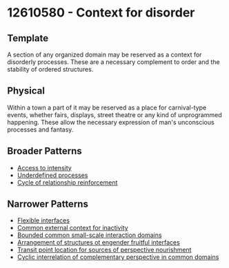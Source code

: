 # 12610580 - Context for disorder

## Template

A section of any organized domain may be reserved as a context for disorderly processes. These are a necessary complement to order and the stability of ordered structures.

## Physical

Within a town a part of it may be reserved as a place for carnival-type events, whether fairs, displays, street theatre or any kind of unprogrammed happening. These allow the necessary expression of man's unconscious processes and fantasy.

## Broader Patterns

- [Access to intensity](12610100)
- [Underdefined processes](12610330)
- [Cycle of relationship reinforcement](12610310)

## Narrower Patterns

- [Flexible interfaces](12612440)
- [Common external context for inactivity](12610690)
- [Bounded common small-scale interaction domains](12610610)
- [Arrangement of structures ot engender fruitful interfaces](12611000)
- [Transit point location for sources of perspective nourishment](12610930)
- [Cyclic interrelation of complementary perspective in common domains](12610630)
